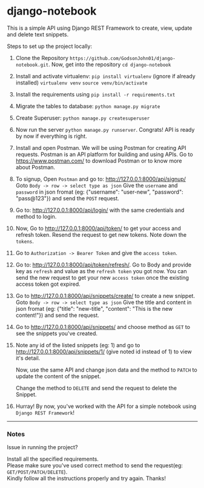 # django-notebook
This is a simple API using Django REST Framework to create, view, update and delete text snippets.

Steps to set up the project locally:

1. Clone the Repository `https://github.com/GodsonJohn01/django-notebook.git`.
   Now, get into the repository `cd django-notebook`

1. Install and activate virtualenv: 
    `pip install virtualenv` (ignore if already installed)
    `virtualenv venv`
    `source venv/bin/activate`

3. Install the requirements using `pip install -r requirements.txt`


4. Migrate the tables to database: `python manage.py migrate`

5. Create Superuser: `python manage.py createsuperuser`

6. Now run the server `python manage.py runserver`. Congrats! API is ready by now if everything is right.

4. Install and open Postman. We will be using Postman for creating API requests.
   Postman is an API platform for building and using APIs. Go to https://www.postman.com/ to download Postman or to know more about Postman.


7. To signup, Open `Postman` and go to: http://127.0.0.1:8000/api/signup/
   Goto `Body -> row -> select type as json`
   Give the `username` and `password` in json fromat (eg: {"username": "user-new", "password": "pass@123"}) and send the `POST` request.

8. Go to: http://127.0.0.1:8000/api/login/ with the same credentials and method to login.

9. Now, Go to http://127.0.0.1:8000/api/token/ to get your access and refresh token. Resend the request to get new tokens. Note down the `tokens`.

10. Go to `Authorization -> Bearer Token` and give the `access token`.

10. Go to: http://127.0.0.1:8000/api/token/refresh/.
    Go to Body and provide key as `refresh` and value as the `refresh token` you got now.
    You can send the new request to get your new `access token` once the existing access token got expired.

11. Go to http://127.0.0.1:8000/api/snippets/create/ to create a new snippet.
    Goto `Body -> row -> select type as json`
    Give the title and content in json fromat (eg: {"title": "new-title", "content": "This is the new content!"}) and send the request.

12. Go to http://127.0.0.1:8000/api/snippets/ and choose method as `GET` to see the snippets you've created.

13. Note any id of the listed snippets (eg: 1) and go to http://127.0.0.1:8000/api/snippets/1/ (give noted id instead of 1) to view it's detail.

    Now, use the same API and change json data and the method to `PATCH` to update the content of the snippet.

    Change the method to `DELETE` and send the request to delete the Snippet.

14. Hurray! By now, you've worked with the API for a simple notebook using `Django REST Framework`!

<hr>

### Notes
Issue in running the project?

Install all the specified requirements.<br>
Please make sure you've used correct method to send the request(eg: `GET/POST/PATCH/DELETE`).<br>
Kindly follow all the instructions properly and try again. Thanks!<br>
